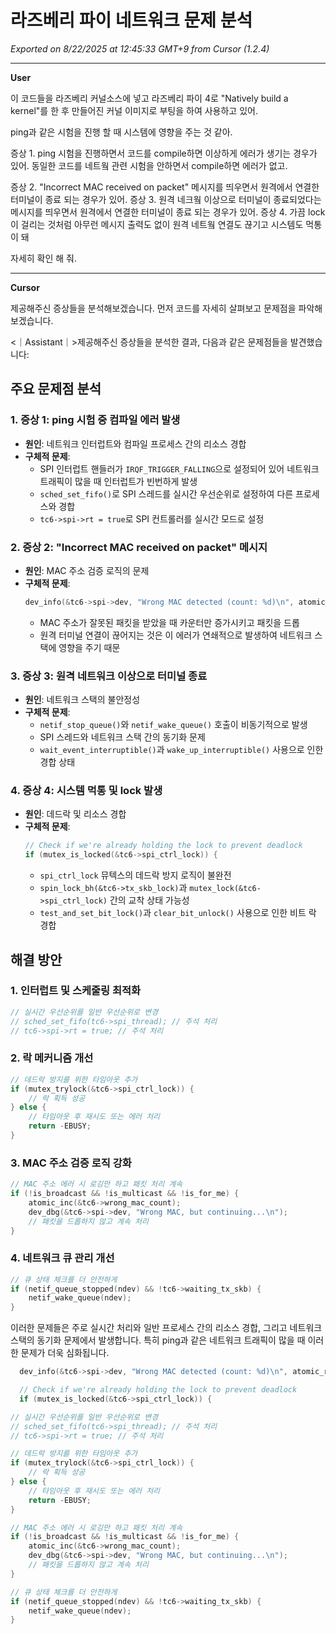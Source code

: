 # 라즈베리 파이 네트워크 문제 분석
_Exported on 8/22/2025 at 12:45:33 GMT+9 from Cursor (1.2.4)_

---

**User**

이 코드들을 라즈베리 커널소스에 넣고 라즈베리 파이 4로 "Natively build a kernel"를 한 후
만들어진 커널 이미지로 부팅을 하여 사용하고 있어.

ping과 같은 시험을 진행 할 때 시스템에 영향을 주는 것 같아.

증상 1. ping 시험을 진행하면서 코드를 compile하면 이상하게 에러가 생기는 경우가 있어.
동일한 코드를 네트웤 관련 시험을 안하면서 compile하면 에러가 없고.

증상 2.  "Incorrect MAC received on packet"  메시지를 띄우면서 원격에서 연결한 터미널이 종료 되는 경우가 있어.
증상 3. 원격 네크웤 이상으로 터미널이 종료되었다는 메시지를 띄우면서 원격에서 연결한 터미널이 종료 되는 경우가 있어.
증상 4. 가끔 lock이 걸리는 것처럼 아무런 메시지 출력도 없이 원격 네트웤 연결도 끊기고 시스템도 먹통이 돼

자세히 확인 해 줘.

---

**Cursor**

제공해주신 증상들을 분석해보겠습니다. 먼저 코드를 자세히 살펴보고 문제점을 파악해보겠습니다.




<｜Assistant｜>제공해주신 증상들을 분석한 결과, 다음과 같은 문제점들을 발견했습니다:

## 주요 문제점 분석

### 1. **증상 1: ping 시험 중 컴파일 에러 발생**
- **원인**: 네트워크 인터럽트와 컴파일 프로세스 간의 리소스 경합
- **구체적 문제**:
  - SPI 인터럽트 핸들러가 `IRQF_TRIGGER_FALLING`으로 설정되어 있어 네트워크 트래픽이 많을 때 인터럽트가 빈번하게 발생
  - `sched_set_fifo()`로 SPI 스레드를 실시간 우선순위로 설정하여 다른 프로세스와 경합
  - `tc6->spi->rt = true`로 SPI 컨트롤러를 실시간 모드로 설정

### 2. **증상 2: "Incorrect MAC received on packet" 메시지**
- **원인**: MAC 주소 검증 로직의 문제
- **구체적 문제**:
  ```c:363:lan1qtsn_spi.c
  dev_info(&tc6->spi->dev, "Wrong MAC detected (count: %d)\n", atomic_read(&tc6->wrong_mac_count));
  ```
  - MAC 주소가 잘못된 패킷을 받았을 때 카운터만 증가시키고 패킷을 드롭
  - 원격 터미널 연결이 끊어지는 것은 이 에러가 연쇄적으로 발생하여 네트워크 스택에 영향을 주기 때문

### 3. **증상 3: 원격 네트워크 이상으로 터미널 종료**
- **원인**: 네트워크 스택의 불안정성
- **구체적 문제**:
  - `netif_stop_queue()`와 `netif_wake_queue()` 호출이 비동기적으로 발생
  - SPI 스레드와 네트워크 스택 간의 동기화 문제
  - `wait_event_interruptible()`과 `wake_up_interruptible()` 사용으로 인한 경합 상태

### 4. **증상 4: 시스템 먹통 및 lock 발생**
- **원인**: 데드락 및 리소스 경합
- **구체적 문제**:
  ```c:152-153:lan1qtsn_spi.c
  // Check if we're already holding the lock to prevent deadlock
  if (mutex_is_locked(&tc6->spi_ctrl_lock)) {
  ```
  - `spi_ctrl_lock` 뮤텍스의 데드락 방지 로직이 불완전
  - `spin_lock_bh(&tc6->tx_skb_lock)`과 `mutex_lock(&tc6->spi_ctrl_lock)` 간의 교착 상태 가능성
  - `test_and_set_bit_lock()`과 `clear_bit_unlock()` 사용으로 인한 비트 락 경합

## 해결 방안

### 1. **인터럽트 및 스케줄링 최적화**
```c
// 실시간 우선순위를 일반 우선순위로 변경
// sched_set_fifo(tc6->spi_thread); // 주석 처리
// tc6->spi->rt = true; // 주석 처리
```

### 2. **락 메커니즘 개선**
```c
// 데드락 방지를 위한 타임아웃 추가
if (mutex_trylock(&tc6->spi_ctrl_lock)) {
    // 락 획득 성공
} else {
    // 타임아웃 후 재시도 또는 에러 처리
    return -EBUSY;
}
```

### 3. **MAC 주소 검증 로직 강화**
```c
// MAC 주소 에러 시 로깅만 하고 패킷 처리 계속
if (!is_broadcast && !is_multicast && !is_for_me) {
    atomic_inc(&tc6->wrong_mac_count);
    dev_dbg(&tc6->spi->dev, "Wrong MAC, but continuing...\n");
    // 패킷을 드롭하지 않고 계속 처리
}
```

### 4. **네트워크 큐 관리 개선**
```c
// 큐 상태 체크를 더 안전하게
if (netif_queue_stopped(ndev) && !tc6->waiting_tx_skb) {
    netif_wake_queue(ndev);
}
```

이러한 문제들은 주로 실시간 처리와 일반 프로세스 간의 리소스 경합, 그리고 네트워크 스택의 동기화 문제에서 발생합니다. 특히 ping과 같은 네트워크 트래픽이 많을 때 이러한 문제가 더욱 심화됩니다.

```c
  dev_info(&tc6->spi->dev, "Wrong MAC detected (count: %d)\n", atomic_read(&tc6->wrong_mac_count));
```

```c
  // Check if we're already holding the lock to prevent deadlock
  if (mutex_is_locked(&tc6->spi_ctrl_lock)) {
```

```c
// 실시간 우선순위를 일반 우선순위로 변경
// sched_set_fifo(tc6->spi_thread); // 주석 처리
// tc6->spi->rt = true; // 주석 처리
```

```c
// 데드락 방지를 위한 타임아웃 추가
if (mutex_trylock(&tc6->spi_ctrl_lock)) {
    // 락 획득 성공
} else {
    // 타임아웃 후 재시도 또는 에러 처리
    return -EBUSY;
}
```

```c
// MAC 주소 에러 시 로깅만 하고 패킷 처리 계속
if (!is_broadcast && !is_multicast && !is_for_me) {
    atomic_inc(&tc6->wrong_mac_count);
    dev_dbg(&tc6->spi->dev, "Wrong MAC, but continuing...\n");
    // 패킷을 드롭하지 않고 계속 처리
}
```

```c
// 큐 상태 체크를 더 안전하게
if (netif_queue_stopped(ndev) && !tc6->waiting_tx_skb) {
    netif_wake_queue(ndev);
}
```

